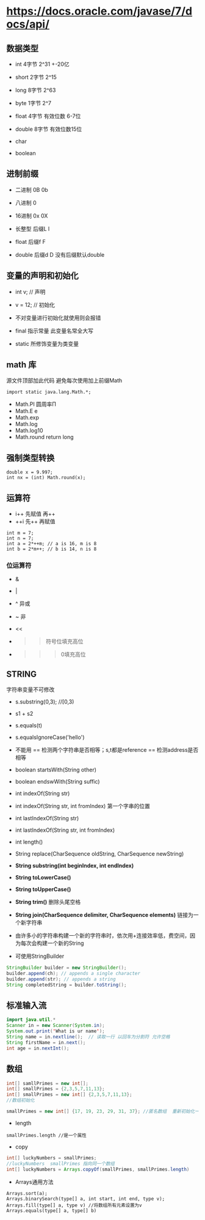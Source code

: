 # https://docs.oracle.com/javase/7/docs/api/

## 数据类型

* int     4字节   2^31 +-20亿
* short   2字节   2^15
* long    8字节   2^63
* byte    1字节   2^7

* float   4字节   有效位数 6-7位
* double  8字节   有效位数15位

* char
* boolean


## 进制前缀

* 二进制 0B 0b
* 八进制 0
* 16进制 0x 0X

* 长整型  后缀L l
* float   后缀f F
* double  后缀d D 没有后缀默认double

## 变量的声明和初始化
* int v; // 声明
* v = 12; // 初始化
* 不对变量进行初始化就使用则会报错

* final 指示常量 此变量名常全大写
* static 所修饰变量为类变量

## math 库
源文件顶部加此代码 避免每次使用加上前缀Math
```
import static java.lang.Math.*;
```
* Math.PI   圆周率Π
* Math.E    e
* Math.exp
* Math.log
* Math.log10
* Math.round return long

## 强制类型转换
```
double x = 9.997;
int nx = (int) Math.round(x);
```

## 运算符
* i++   先赋值 再++
* ++i   先++ 再赋值
```
int m = 7;
int n = 7;
int a = 2*++m; // a is 16, m is 8
int b = 2*m++; // b is 14, n is 8
```
### 位运算符
* &
* |
* ^ 异或
* ~ 非

* <<
* >> 符号位填充高位
* >>> 0填充高位

## STRING
字符串变量不可修改
* s.substring(0,3); //[0,3)
* s1 + s2
* s.equals(t)
* s.equalsIgnoreCase('hello')
* 不能用 == 检测两个字符串是否相等；s,t都是reference == 检测address是否相等
* boolean startsWith(String other)
* boolean endswWith(String suffic)
* int indexOf(String str)
* int indexOf(String str, int fromIndex) 第一个字串的位置
* int lastIndexOf(String str)
* int lastIndexOf(String str, int fromIndex)
* int length()
* String replace(CharSequence oldString, CharSequence newString)
* **String substring(int beginIndex, int endIndex)**
* **String toLowerCase()**
* **String toUpperCase()**
* **String trim()** 删除头尾空格
* **String join(CharSequence delimiter, CharSequence elements)** 链接为一个新字符串


* 由许多小的字符串构建一个新的字符串时，依次用+连接效率低，费空间，因为每次会构建一个新的String 
* 可使用StringBuilder
```java
StringBuilder builder = new StringBuilder();
builder.append(ch); // appends a single character
builder.append(str); // appends a string
String completedString = builder.toString();
```

## 标准输入流
```java
import java.util.*
Scanner in = new Scanner(System.in);
System.out.print('What is ur name');
String name = in.nextline();  // 读取一行 以回车为分割符 允许空格
String firstName = in.next();
int age = in.nextInt();
```

## 数组
```java
int[] samllPrimes = new int[];
int[] smallPrimes = {2,3,5,7,11,13};
int[] smallPrimes = new int[] {2,3,5,7,11,13};
//数组初始化

smallPrimes = new int[] {17, 19, 23, 29, 31, 37}; //匿名数组  重新初始化一个现有数组
```
* length
```
smallPrimes.length //是一个属性
```

* copy
```java
int[] luckyNumbers = smallPrimes;
//luckyNumbers  smallPrimes 指向同一个数组
int[] luckyNumbers = Arrays.copyOf(smallPrimes, smallPrimes.length)
```
* Arrays通用方法
```
Arrays.sort(a);
Arrays.binarySearch(type[] a, int start, int end, type v);
Arrays.fill(type[] a, type v) //将数组所有元素设置为v
Arrays.equals(type[] a, type[] b)
```



